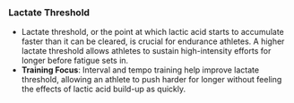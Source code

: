 ### **Lactate Threshold**

- Lactate threshold, or the point at which lactic acid starts to accumulate faster than it can be cleared, is crucial for endurance athletes. A higher lactate threshold allows athletes to sustain high-intensity efforts for longer before fatigue sets in.
- **Training Focus**: Interval and tempo training help improve lactate threshold, allowing an athlete to push harder for longer without feeling the effects of lactic acid build-up as quickly.